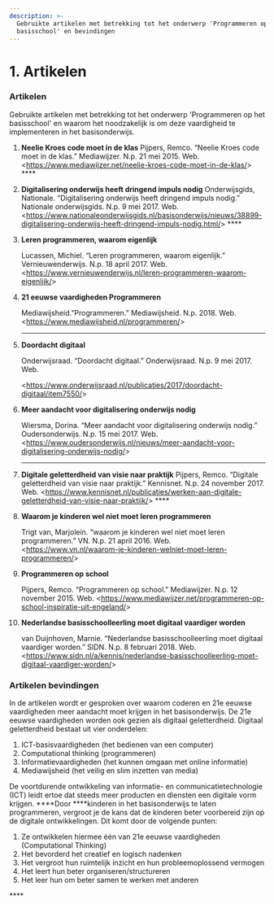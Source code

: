 ```yaml
---
description: >-
  Gebruikte artikelen met betrekking tot het onderwerp 'Programmeren op het
  basisschool' en bevindingen
---
```


# 1. Artikelen

### Artikelen

Gebruikte artikelen met betrekking tot het onderwerp 'Programmeren op het basisschool' en waarom het noodzakelijk is om deze vaardigheid te implementeren in het basisonderwijs.

1. **Neelie Kroes code moet in de klas** Pijpers, Remco. “Neelie Kroes code moet in de klas.” Mediawijzer. N.p. 21 mei 2015. Web.&lt;https://www.mediawijzer.net/neelie-kroes-code-moet-in-de-klas/&gt; ****
2. **Digitalisering onderwijs heeft dringend impuls nodig** Onderwijsgids, Nationale. “Digitalisering onderwijs heeft dringend impuls nodig.” Nationale onderwijsgids. N.p. 9 mei 2017. Web. &lt;https://www.nationaleonderwijsgids.nl/basisonderwijs/nieuws/38899-digitalisering-onderwijs-heeft-dringend-impuls-nodig.html/&gt; ****
3. **Leren programmeren, waarom eigenlijk**

   Lucassen, Michiel. “Leren programmeren, waarom eigenlijk.” Vernieuwenderwijs. N.p. 18 april 2017. Web. &lt;https://www.vernieuwenderwijs.nl/leren-programmeren-waarom-eigenlijk/&gt;  

4. **21 eeuwse vaardigheden Programmeren**

   Mediawijsheid.”Programmeren.” Mediawijsheid. N.p. 2018. Web.&lt;https://www.mediawijsheid.nl/programmeren/&gt;  
   ****

5. **Doordacht digitaal**

   Onderwijsraad. “Doordacht digitaal.” Onderwijsraad.  N.p. 9 mei 2017. Web.

   &lt;https://www.onderwijsraad.nl/publicaties/2017/doordacht-digitaal/item7550/&gt;  

6. **Meer aandacht voor digitalisering onderwijs nodig**

   Wiersma, Dorina. “Meer aandacht voor digitalisering onderwijs nodig.” Oudersonderwijs. N.p. 15 mei 2017. Web.&lt;https://www.oudersonderwijs.nl/nieuws/meer-aandacht-voor-digitalisering-onderwijs-nodig/&gt;  
   ****

7. **Digitale geletterdheid van visie naar praktijk** Pijpers, Remco. “Digitale geletterdheid van visie naar praktijk.” Kennisnet. N.p. 24 november 2017. Web. &lt;https://www.kennisnet.nl/publicaties/werken-aan-digitale-geletterdheid-van-visie-naar-praktijk/&gt; ****
8. **Waarom je kinderen wel niet moet leren programmeren**

   Trigt van, Marjolein. “waarom je kinderen wel niet moet leren programmeren.” VN. N.p. 21 april 2016. Web.&lt;https://www.vn.nl/waarom-je-kinderen-welniet-moet-leren-programmeren/&gt;  

9. **Programmeren op school**

   Pijpers, Remco. “Programmeren op school.” Mediawijzer. N.p. 12 november 2015. Web. &lt;https://www.mediawijzer.net/programmeren-op-school-inspiratie-uit-engeland/&gt;  

10. **Nederlandse basisschoolleerling moet digitaal vaardiger worden**

    van Duijnhoven, Marnie. “Nederlandse basisschoolleerling moet digitaal vaardiger worden.” SIDN. N.p. 8 februari 2018. Web.&lt;https://www.sidn.nl/a/kennis/nederlandse-basisschoolleerling-moet-digitaal-vaardiger-worden/&gt;  

### Artikelen bevindingen

In de artikelen wordt er gesproken over waarom coderen en 21e eeuwse vaardigheden meer aandacht moet krijgen in het basisonderwijs. De 21e eeuwse vaardigheden worden ook gezien als digitaal geletterdheid. Digitaal geletterdheid bestaat uit vier onderdelen: 

1. ICT-basisvaardigheden \(het bedienen van een computer\)
2. Computational thinking \(programmeren\)
3. Informatievaardigheden \(het kunnen omgaan met online informatie\)
4. Mediawijsheid \(het veilig en slim inzetten van media\)

De voortdurende ontwikkeling van informatie- en communicatietechnologie \(ICT\) leidt ertoe dat steeds meer producten en diensten een digitale vorm krijgen. ****Door ****kinderen in het basisonderwijs te laten programmeren, vergroot je de kans dat de kinderen beter voorbereid zijn op de digitale ontwikkelingen. Dit komt door de volgende punten:

1. Ze ontwikkelen hiermee één van 21e eeuwse vaardigheden \(Computational Thinking\)
2. Het bevorderd het creatief en logisch nadenken
3. Het vergroot hun ruimtelijk inzicht en hun probleemoplossend vermogen
4. Het leert hun beter organiseren/structureren
5. Het leer hun om beter samen te werken met anderen

\*\*\*\*



